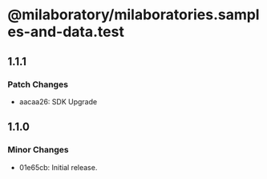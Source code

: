 # @milaboratory/milaboratories.samples-and-data.test

## 1.1.1

### Patch Changes

- aacaa26: SDK Upgrade

## 1.1.0

### Minor Changes

- 01e65cb: Initial release.
